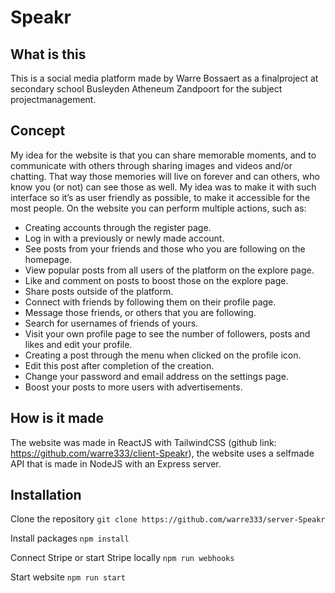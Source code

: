 # Speakr

## What is this

This is a social media platform made by Warre Bossaert as a finalproject at secondary school Busleyden Atheneum Zandpoort for the subject projectmanagement.


## Concept

My idea for the website is that you can share memorable moments, and to communicate with others through sharing images and videos and/or chatting. That way those memories will live on forever and can others, who know you (or not) can see those as well. My idea was to make it with such interface so it’s as user friendly as possible, to make it accessible for the most people. On the website you can perform multiple actions, such as:
-	Creating accounts through the register page.
-	Log in with a previously or newly made account.
-	See posts from your friends and those who you are following on the homepage.
-	View popular posts from all users of the platform on the explore page.
-	Like and comment on posts to boost those on the explore page.
-	Share posts outside of the platform.
-	Connect with friends by following them on their profile page.
-	Message those friends, or others that you are following.
-	Search for usernames of friends of yours.
-	Visit your own profile page to see the number of followers, posts and likes and edit your profile.
-	Creating a post through the menu when clicked on the profile icon.
-	Edit this post after completion of the creation.
-	Change your password and email address on the settings page.
-	Boost your posts to more users with advertisements.


## How is it made

The website was made in ReactJS with TailwindCSS (github link: https://github.com/warre333/client-Speakr), the website uses a selfmade API that is made in NodeJS with an Express server.


## Installation

Clone the repository
``` git clone https://github.com/warre333/server-Speakr ```

Install packages
``` npm install ```

Connect Stripe or start Stripe locally
``` npm run webhooks ```

Start website
``` npm run start ```

